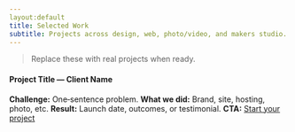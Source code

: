 ```yaml
--- 
layout:default
title: Selected Work
subtitle: Projects across design, web, photo/video, and makers studio.
---
```

> Replace these with real projects when ready.
#### Project Title — Client Name
**Challenge:** One‑sentence problem.
**What we did:** Brand, site, hosting, photo, etc.
**Result:** Launch date, outcomes, or testimonial.
**CTA:** [Start your project](/contact/)